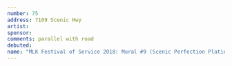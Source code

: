 ```yaml
---
number: 75
address: 7109 Scenic Hwy
artist:
sponsor:
comments: parallel with road
debuted:
name: "MLK Festival of Service 2018: Mural #9 (Scenic Perfection Plating)"
---
```

